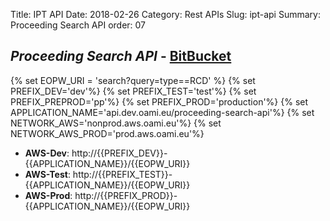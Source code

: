 Title: IPT API
Date: 2018-02-26
Category: Rest APIs
Slug: ipt-api
Summary: Proceeding Search API
order: 07

## _Proceeding Search API_ - <a href="https://git.euipo.europa.eu/projects/IPT/repos/proceeding-search-api/browse" target="_blank">BitBucket</a>

{% set EOPW_URI = 'search?query=type==RCD' %}
{% set PREFIX_DEV='dev'%}
{% set PREFIX_TEST='test'%}
{% set PREFIX_PREPROD='pp'%}
{% set PREFIX_PROD='production'%}
{% set APPLICATION_NAME='api.dev.oami.eu/proceeding-search-api'%}
{% set NETWORK_AWS='nonprod.aws.oami.eu'%}
{% set NETWORK_AWS_PROD='prod.aws.oami.eu'%}

- **AWS-Dev**:  http://{{PREFIX_DEV}}-{{APPLICATION_NAME}}/{{EOPW_URI}}
- **AWS-Test**:  http://{{PREFIX_TEST}}-{{APPLICATION_NAME}}/{{EOPW_URI}}
- **AWS-Prod**:  http://{{PREFIX_PROD}}-{{APPLICATION_NAME}}/{{EOPW_URI}}


